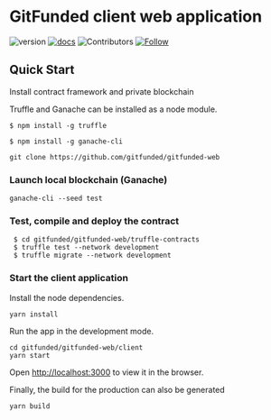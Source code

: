 # GitFunded client web application

![version](https://img.shields.io/badge/version-0.1.0beta-blue)
[![docs](https://img.shields.io/badge/docs-0.1.0-green)](https://docs.gitfunded.consensolabs.com)
![Contributors](https://img.shields.io/github/contributors/gitfunded/gitfunded-web)
[![Follow](https://img.shields.io/twitter/follow/consensolabs?style=social&logo=twitter)](https://twitter.com/consensolabs)

## Quick Start

Install contract framework and private blockchain

Truffle and Ganache can be installed as a node module.

```text
$ npm install -g truffle
```

```text
$ npm install -g ganache-cli
```

```text
git clone https://github.com/gitfunded/gitfunded-web
```


### Launch local blockchain (Ganache)

```text
ganache-cli --seed test
```

### Test, compile and deploy the contract

```text
 $ cd gitfunded/gitfunded-web/truffle-contracts
 $ truffle test --network development
 $ truffle migrate --network development
```

### Start the client application

Install the node dependencies.

```text
yarn install
```

Run the app in the development mode.<br>

```text
cd gitfunded/gitfunded-web/client
yarn start
```
Open [http://localhost:3000](http://localhost:3000) to view it in the browser.


Finally, the build for the production can also be generated 

```text
yarn build
```
